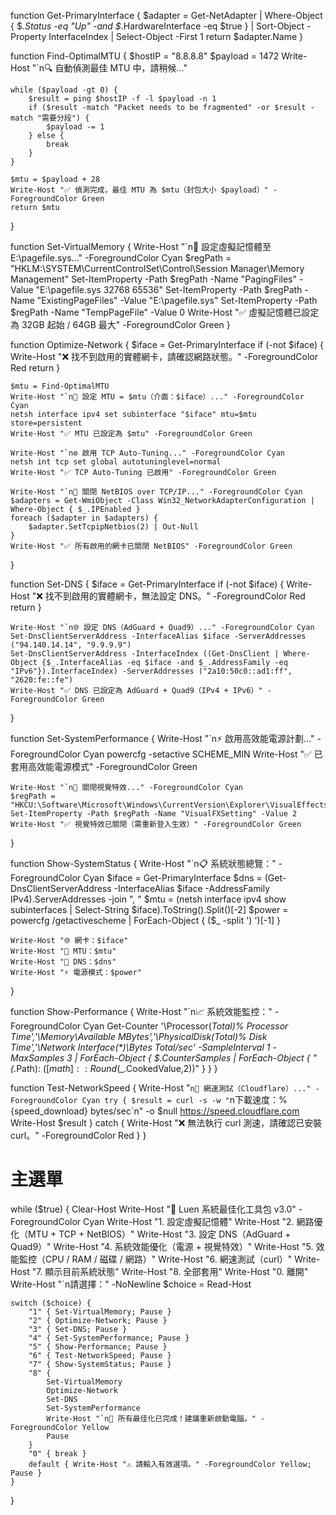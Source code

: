 function Get-PrimaryInterface {
    $adapter = Get-NetAdapter | Where-Object { $_.Status -eq "Up" -and $_.HardwareInterface -eq $true } | Sort-Object -Property InterfaceIndex | Select-Object -First 1
    return $adapter.Name
}

function Find-OptimalMTU {
    $hostIP = "8.8.8.8"
    $payload = 1472
    Write-Host "`n🔍 自動偵測最佳 MTU 中，請稍候..."

    while ($payload -gt 0) {
        $result = ping $hostIP -f -l $payload -n 1
        if ($result -match "Packet needs to be fragmented" -or $result -match "需要分段") {
            $payload -= 1
        } else {
            break
        }
    }

    $mtu = $payload + 28
    Write-Host "✅ 偵測完成，最佳 MTU 為 $mtu（封包大小 $payload）" -ForegroundColor Green
    return $mtu
}

function Set-VirtualMemory {
    Write-Host "`n💾 設定虛擬記憶體至 E:\pagefile.sys..." -ForegroundColor Cyan
    $regPath = "HKLM:\SYSTEM\CurrentControlSet\Control\Session Manager\Memory Management"
    Set-ItemProperty -Path $regPath -Name "PagingFiles" -Value "E:\pagefile.sys 32768 65536"
    Set-ItemProperty -Path $regPath -Name "ExistingPageFiles" -Value "E:\pagefile.sys"
    Set-ItemProperty -Path $regPath -Name "TempPageFile" -Value 0
    Write-Host "✅ 虛擬記憶體已設定為 32GB 起始 / 64GB 最大" -ForegroundColor Green
}

function Optimize-Network {
    $iface = Get-PrimaryInterface
    if (-not $iface) {
        Write-Host "❌ 找不到啟用的實體網卡，請確認網路狀態。" -ForegroundColor Red
        return
    }

    $mtu = Find-OptimalMTU
    Write-Host "`n📏 設定 MTU = $mtu（介面：$iface）..." -ForegroundColor Cyan
    netsh interface ipv4 set subinterface "$iface" mtu=$mtu store=persistent
    Write-Host "✅ MTU 已設定為 $mtu" -ForegroundColor Green

    Write-Host "`n⚙️ 啟用 TCP Auto-Tuning..." -ForegroundColor Cyan
    netsh int tcp set global autotuninglevel=normal
    Write-Host "✅ TCP Auto-Tuning 已啟用" -ForegroundColor Green

    Write-Host "`n🛑 關閉 NetBIOS over TCP/IP..." -ForegroundColor Cyan
    $adapters = Get-WmiObject -Class Win32_NetworkAdapterConfiguration | Where-Object { $_.IPEnabled }
    foreach ($adapter in $adapters) {
        $adapter.SetTcpipNetbios(2) | Out-Null
    }
    Write-Host "✅ 所有啟用的網卡已關閉 NetBIOS" -ForegroundColor Green
}

function Set-DNS {
    $iface = Get-PrimaryInterface
    if (-not $iface) {
        Write-Host "❌ 找不到啟用的實體網卡，無法設定 DNS。" -ForegroundColor Red
        return
    }

    Write-Host "`n🌐 設定 DNS（AdGuard + Quad9）..." -ForegroundColor Cyan
    Set-DnsClientServerAddress -InterfaceAlias $iface -ServerAddresses ("94.140.14.14", "9.9.9.9")
    Set-DnsClientServerAddress -InterfaceIndex ((Get-DnsClient | Where-Object {$_.InterfaceAlias -eq $iface -and $_.AddressFamily -eq "IPv6"}).InterfaceIndex) -ServerAddresses ("2a10:50c0::ad1:ff", "2620:fe::fe")
    Write-Host "✅ DNS 已設定為 AdGuard + Quad9（IPv4 + IPv6）" -ForegroundColor Green
}

function Set-SystemPerformance {
    Write-Host "`n⚡ 啟用高效能電源計劃..." -ForegroundColor Cyan
    powercfg -setactive SCHEME_MIN
    Write-Host "✅ 已套用高效能電源模式" -ForegroundColor Green

    Write-Host "`n🎨 關閉視覺特效..." -ForegroundColor Cyan
    $regPath = "HKCU:\Software\Microsoft\Windows\CurrentVersion\Explorer\VisualEffects"
    Set-ItemProperty -Path $regPath -Name "VisualFXSetting" -Value 2
    Write-Host "✅ 視覺特效已關閉（需重新登入生效）" -ForegroundColor Green
}

function Show-SystemStatus {
    Write-Host "`n📋 系統狀態總覽：" -ForegroundColor Cyan
    $iface = Get-PrimaryInterface
    $dns = (Get-DnsClientServerAddress -InterfaceAlias $iface -AddressFamily IPv4).ServerAddresses -join ", "
    $mtu = (netsh interface ipv4 show subinterfaces | Select-String $iface).ToString().Split()[-2]
    $power = powercfg /getactivescheme | ForEach-Object { ($_ -split '\) ')[-1] }

    Write-Host "🌐 網卡：$iface"
    Write-Host "📏 MTU：$mtu"
    Write-Host "🧭 DNS：$dns"
    Write-Host "⚡ 電源模式：$power"
}

function Show-Performance {
    Write-Host "`n📈 系統效能監控：" -ForegroundColor Cyan
    Get-Counter '\Processor(_Total)\% Processor Time','\Memory\Available MBytes','\PhysicalDisk(_Total)\% Disk Time','\Network Interface(*)\Bytes Total/sec' -SampleInterval 1 -MaxSamples 3 |
        ForEach-Object { $_.CounterSamples | ForEach-Object { "$($_.Path): $([math]::Round($_.CookedValue,2))" } }
}

function Test-NetworkSpeed {
    Write-Host "`n🚀 網速測試（Cloudflare）..." -ForegroundColor Cyan
    try {
        $result = curl -s -w "`n下載速度：%{speed_download} bytes/sec`n" -o $null https://speed.cloudflare.com
        Write-Host $result
    } catch {
        Write-Host "❌ 無法執行 curl 測速，請確認已安裝 curl。" -ForegroundColor Red
    }
}

# 主選單
while ($true) {
    Clear-Host
    Write-Host "💼 Luen 系統最佳化工具包 v3.0" -ForegroundColor Cyan
    Write-Host "1. 設定虛擬記憶體"
    Write-Host "2. 網路優化（MTU + TCP + NetBIOS）"
    Write-Host "3. 設定 DNS（AdGuard + Quad9）"
    Write-Host "4. 系統效能優化（電源 + 視覺特效）"
    Write-Host "5. 效能監控（CPU / RAM / 磁碟 / 網路）"
    Write-Host "6. 網速測試（curl）"
    Write-Host "7. 顯示目前系統狀態"
    Write-Host "8. 全部套用"
    Write-Host "0. 離開"
    Write-Host "`n請選擇：" -NoNewline
    $choice = Read-Host

    switch ($choice) {
        "1" { Set-VirtualMemory; Pause }
        "2" { Optimize-Network; Pause }
        "3" { Set-DNS; Pause }
        "4" { Set-SystemPerformance; Pause }
        "5" { Show-Performance; Pause }
        "6" { Test-NetworkSpeed; Pause }
        "7" { Show-SystemStatus; Pause }
        "8" {
            Set-VirtualMemory
            Optimize-Network
            Set-DNS
            Set-SystemPerformance
            Write-Host "`n🎉 所有最佳化已完成！建議重新啟動電腦。" -ForegroundColor Yellow
            Pause
        }
        "0" { break }
        default { Write-Host "⚠️ 請輸入有效選項。" -ForegroundColor Yellow; Pause }
    }
}
